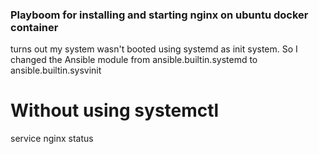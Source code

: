 ### Playboom for installing and starting nginx on ubuntu docker container

 turns out my system wasn't booted using systemd as init system. So I changed the Ansible module from ansible.builtin.systemd to ansible.builtin.sysvinit

# Without using systemctl
service nginx status  